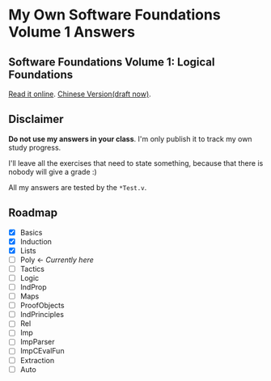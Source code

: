 # My Own Software Foundations Volume 1 Answers

## Software Foundations Volume 1: Logical Foundations

[Read it online](https://softwarefoundations.cis.upenn.edu/current/lf-current/index.html). [Chinese Version(draft now)]().

## Disclaimer

**Do not use my answers in your class**. I'm only publish it to track my own study progress.

I'll leave all the exercises that need to state something, because that there is nobody will give a grade :)

All my answers are tested by the `*Test.v`.

## Roadmap

- [x] Basics
- [x] Induction
- [x] Lists
- [ ] Poly <- *Currently here*
- [ ] Tactics
- [ ] Logic
- [ ] IndProp
- [ ] Maps
- [ ] ProofObjects
- [ ] IndPrinciples
- [ ] Rel
- [ ] Imp
- [ ] ImpParser
- [ ] ImpCEvalFun
- [ ] Extraction
- [ ] Auto
